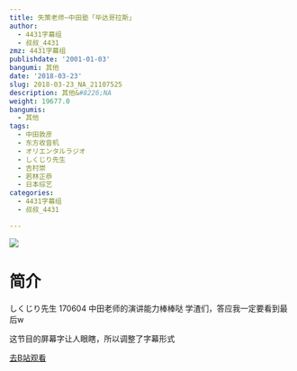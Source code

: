 ```yaml
---
title: 失策老师~中田塾「毕达哥拉斯」
author:
  - 4431字幕组
  - 叔叔_4431
zmz: 4431字幕组
publishdate: '2001-01-03'
bangumi: 其他
date: '2018-03-23'
slug: 2018-03-23_NA_21107525
description: 其他&#8226;NA
weight: 19677.0
bangumis:
  - 其他
tags:
  - 中田敦彦
  - 东方收音机
  - オリエンタルラジオ
  - しくじり先生
  - 吉村崇
  - 若林正恭
  - 日本综艺
categories:
  - 4431字幕组
  - 叔叔_4431

---
```

![](https://i.imgur.com/GAiEu7G.png)
# 简介  
しくじり先生 170604
中田老师的演讲能力棒棒哒
学渣们，答应我一定要看到最后w

这节目的屏幕字让人眼瞎，所以调整了字幕形式  

[去B站观看](https://www.bilibili.com/video/av21107525/)
 
